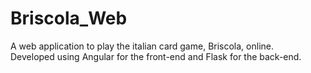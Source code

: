 # Briscola_Web

A web application to play the italian card game, Briscola, online.  
Developed using Angular for the front-end and Flask for the back-end.
